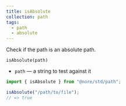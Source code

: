 ```yaml
---
title: isAbsolute
collection: path
tags:
  - path
  - absolute
---
```


Check if the path is an absolute path.

`isAbsolute(path)`

- `path` — a string to test against it

```js
import { isAbsolute } from "@nore/std/path";

isAbsolute("/path/to/file");
// => true
```
